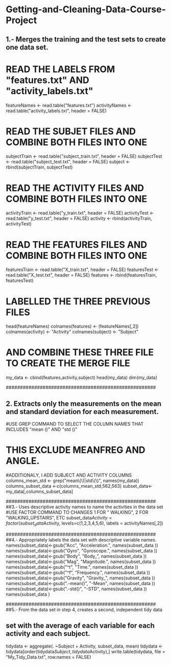 # Getting-and-Cleaning-Data-Course-Project
## 1.- Merges the training and the test sets to create one data set.

# READ THE LABELS FROM "features.txt" AND "activity_labels.txt"
featureNames <- read.table("features.txt")
activityNames <- read.table("activity_labels.txt", header = FALSE)

# READ THE SUBJET FILES  AND COMBINE BOTH FILES INTO ONE
subjectTrain <- read.table("subject_train.txt", header = FALSE)
subjectTest <- read.table("subject_test.txt", header = FALSE)
subject <- rbind(subjectTrain, subjectTest)

# READ THE ACTIVITY FILES  AND COMBINE BOTH FILES INTO ONE
activityTrain <- read.table("y_train.txt", header = FALSE)
activityTest <- read.table("y_test.txt", header = FALSE)
activity <- rbind(activityTrain, activityTest)

# READ THE FEATURES FILES  AND COMBINE BOTH FILES INTO ONE
featuresTrain <- read.table("X_train.txt", header = FALSE)
featuresTest <- read.table("X_test.txt", header = FALSE)
features <- rbind(featuresTrain, featuresTest)

# LABELLED THE THREE PREVIOUS FILES
head(featureNames)
colnames(features) <- (featureNames[,2])
colnames(activity) <- "Activity"
colnames(subject) <- "Subject"

# AND COMBINE THESE THREE FILE TO CREATE THE MERGE FILE
my_data <- cbind(features,activity,subject)
head(my_data)
dim(my_data)

#####################################################
## 2. Extracts only the measurements on the mean and standard deviation for each measurement.
#USE GREP COMMAND TO SELECT THE COLUMN NAMES THAT INCLUDES "mean ()" AND "std ()"
# THIS EXCLUDE MEANFREG AND ANGLE.
#ADDITIONALY, I ADD SUBJECT AND ACTIVITY COLUMNS
columns_mean_std <- grep("mean\\(\\)|std\\(\\)", names(my_data))
columns_subset_data <-c(columns_mean_std,562,563)
subset_data<-my_data[,columns_subset_data]

#####################################################
##3.- Uses descriptive activity names to name the activities in the data set
#USE FACTOR COMMAND TO CHANGES 1 FOR " WALKING", 2 FOR "WALKING_UPSTAIRS", ETC
subset_data$Activity = factor(subset_data$Activity, levels=c(1,2,3,4,5,6), labels = activityNames[,2])

#####################################################
##4.- Appropriately labels the data set with descriptive variable names. 
names(subset_data)<-gsub("Acc", "Acceleration.", names(subset_data ))
names(subset_data)<-gsub("Gyro", "Gyroscope.", names(subset_data ))
names(subset_data)<-gsub("Body", "Body_", names(subset_data ))
names(subset_data)<-gsub("Mag", "Magnitude.", names(subset_data ))
names(subset_data)<-gsub("^t", "Time.", names(subset_data ))
names(subset_data)<-gsub("^f", "Frequency.", names(subset_data ))
names(subset_data)<-gsub("Gravity", "Gravity_", names(subset_data ))
names(subset_data)<-gsub(".-mean()", "-Mean", names(subset_data ))
names(subset_data)<-gsub(".-std()", "-STD", names(subset_data ))
names(subset_data )

#####################################################
##5.- From the data set in step 4, creates a second, independent tidy data 
## set with the average of each variable for each activity and each subject.
tidydata <- aggregate(. ~Subject + Activity, subset_data, mean)
tidydata <- tidydata[order(tidydata$Subject,tidydata$Activity),]
write.table(tidydata, file = "My_Tidy_Data.txt", row.names = FALSE)
